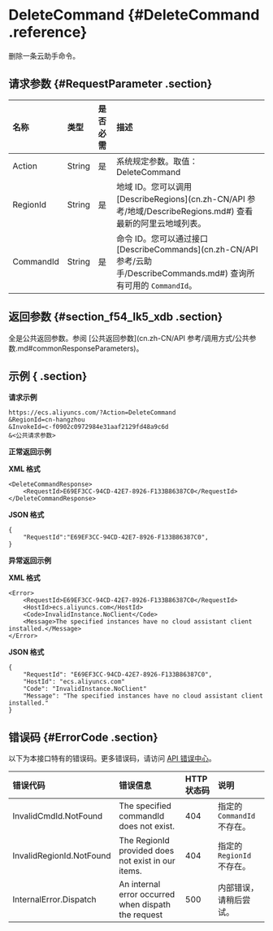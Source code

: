 # DeleteCommand {#DeleteCommand .reference}

删除一条云助手命令。

## 请求参数 {#RequestParameter .section}

|名称|类型|是否必需|描述|
|:-|:-|:---|:-|
|Action|String|是|系统规定参数。取值：DeleteCommand|
|RegionId|String|是|地域 ID。您可以调用 [DescribeRegions](cn.zh-CN/API 参考/地域/DescribeRegions.md#) 查看最新的阿里云地域列表。|
|CommandId|String|是|命令 ID。您可以通过接口 [DescribeCommands](cn.zh-CN/API 参考/云助手/DescribeCommands.md#) 查询所有可用的 `CommandId`。|

## 返回参数 {#section_f54_lk5_xdb .section}

全是公共返回参数。参阅 [公共返回参数](cn.zh-CN/API 参考/调用方式/公共参数.md#commonResponseParameters)。

## 示例 { .section}

**请求示例** 

```
https://ecs.aliyuncs.com/?Action=DeleteCommand
&RegionId=cn-hangzhou
&InvokeId=c-f0902c0972984e31aaf2129fd48a9c6d
&<公共请求参数>
```

**正常返回示例** 

**XML 格式**

```
<DeleteCommandResponse>
    <RequestId>E69EF3CC-94CD-42E7-8926-F133B86387C0</RequestId>
</DeleteCommandResponse>
```

**JSON 格式** 

```
{
    "RequestId":"E69EF3CC-94CD-42E7-8926-F133B86387C0",
}
```

**异常返回示例** 

**XML 格式**

```
<Error>
    <RequestId>E69EF3CC-94CD-42E7-8926-F133B86387C0</RequestId>
    <HostId>ecs.aliyuncs.com</HostId>
    <Code>InvalidInstance.NoClient</Code>
    <Message>The specified instances have no cloud assistant client installed.</Message>
</Error>
```

**JSON 格式** 

```
{
    "RequestId": "E69EF3CC-94CD-42E7-8926-F133B86387C0",
    "HostId": "ecs.aliyuncs.com"
    "Code": "InvalidInstance.NoClient"
    "Message": "The specified instances have no cloud assistant client installed."
}
```

## 错误码 {#ErrorCode .section}

以下为本接口特有的错误码。更多错误码，请访问 [API 错误中心](https://error-center.aliyun.com/status/product/Ecs)。

|错误代码|错误信息|HTTP 状态码|说明|
|:---|:---|:-------|:-|
|InvalidCmdId.NotFound|The specified commandId does not exist.|404|指定的 `CommandId` 不存在。|
|InvalidRegionId.NotFound|The RegionId provided does not exist in our items.|404|指定的 `RegionId` 不存在。|
|InternalError.Dispatch|An internal error occurred when dispath the request|500|内部错误，请稍后尝试。|

